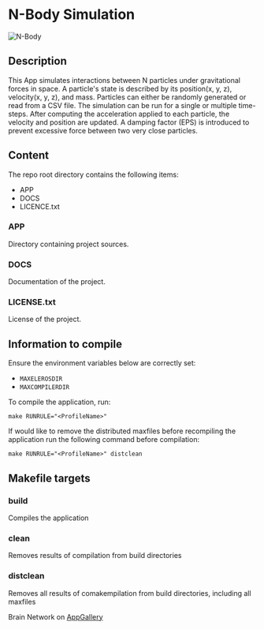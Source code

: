 # N-Body Simulation

<img src="http://appgallery.maxeler.com/v0.1/app/N-BodySimulation/icon" alt="N-Body">

## Description

This App simulates interactions between N particles under gravitational forces in space. A particle's state is described by its position(x, y, z), velocity(x, y, z), and mass. Particles can either be randomly generated or read from a CSV file. The simulation can be run for a single or multiple time- steps. After computing the acceleration applied to each particle, the velocity and position are updated. A damping factor (EPS) is introduced to prevent excessive force between two very close particles.

## Content

The repo root directory contains the following items:

- APP
- DOCS
- LICENCE.txt

### APP

Directory containing project sources.

### DOCS

Documentation of the project.
  
### LICENSE.txt

License of the project.

## Information to compile

Ensure the environment variables below are correctly set:
  * `MAXELEROSDIR`
  * `MAXCOMPILERDIR`

To compile the application, run:

    make RUNRULE="<ProfileName>"

If would like to remove the distributed maxfiles before recompiling the application run the following command before compilation:

    make RUNRULE="<ProfileName>" distclean

## Makefile targets

### build  

Compiles the application

### clean  

Removes results of compilation from build directories  

### distclean  

Removes all results of comakempilation from build directories, including all maxfiles

Brain Network on [AppGallery](http://appgallery.maxeler.com/)   

